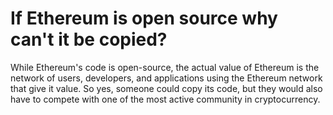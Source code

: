 # If Ethereum is open source why can't it be copied?

While Ethereum's code is open-source, the actual value of Ethereum is the network of users, developers, and applications using the Ethereum network that give it value. So yes, someone could copy its code, but they would also have to compete with one of the most active community in cryptocurrency.

